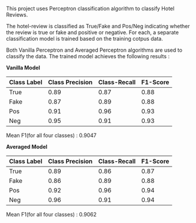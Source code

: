 This project uses Perceptron classification algorithm to classify Hotel Reviews. 

The hotel-review is classified as True/Fake and Pos/Neg indicating whether the review is true or fake and positive or negative.
For each, a separate classification model is trained based on the training cotpus data. 

Both Vanilla Perceptron and Averaged Perceptron algorithms are used to classify the data. 
The trained model achieves the following results :

<b> Vanilla Model </b>

| Class Label |	Class Precision |	Class-Recall |	F1-Score |
| --- | --- | --- | --- |
| True	| 0.89	| 0.87	| 0.88 |
| Fake	| 0.87	| 0.89	| 0.88 |
| Pos	| 0.91	| 0.96	| 0.93 |
| Neg	| 0.95	| 0.91	| 0.93 |

Mean F1(for all four classes) : 0.9047

<b> Averaged Model </b>

| Class Label |	Class Precision |	Class-Recall |	F1-Score |
| --- | --- | --- | --- |
| True	| 0.89	| 0.86	| 0.87 |
| Fake	| 0.86	| 0.89	| 0.88 |
| Pos	| 0.92	| 0.96	| 0.94 |
| Neg	| 0.96	| 0.91	| 0.94 |

Mean F1(for all four classes) : 0.9062
